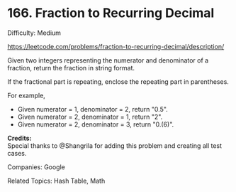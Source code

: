# 166. Fraction to Recurring Decimal

Difficulty: Medium

https://leetcode.com/problems/fraction-to-recurring-decimal/description/

Given two integers representing the numerator and denominator of a fraction, return the fraction in string format.

If the fractional part is repeating, enclose the repeating part in parentheses.

For example,

* Given numerator = 1, denominator = 2, return "0.5".
* Given numerator = 2, denominator = 1, return "2".
* Given numerator = 2, denominator = 3, return "0.(6)".

**Credits:**  
Special thanks to @Shangrila for adding this problem and creating all test cases.

Companies: Google

Related Topics: Hash Table, Math
